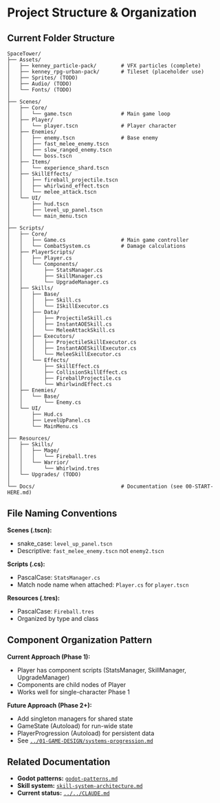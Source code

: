 # Project Structure & Organization

## Current Folder Structure

```
SpaceTower/
├── Assets/
│   ├── kenney_particle-pack/        # VFX particles (complete)
│   ├── kenney_rpg-urban-pack/       # Tileset (placeholder use)
│   ├── Sprites/ (TODO)
│   ├── Audio/ (TODO)
│   └── Fonts/ (TODO)
│
├── Scenes/
│   ├── Core/
│   │   └── game.tscn                # Main game loop
│   ├── Player/
│   │   └── player.tscn              # Player character
│   ├── Enemies/
│   │   ├── enemy.tscn               # Base enemy
│   │   ├── fast_melee_enemy.tscn
│   │   ├── slow_ranged_enemy.tscn
│   │   └── boss.tscn
│   ├── Items/
│   │   └── experience_shard.tscn
│   ├── SkillEffects/
│   │   ├── fireball_projectile.tscn
│   │   ├── whirlwind_effect.tscn
│   │   └── melee_attack.tscn
│   └── UI/
│       ├── hud.tscn
│       ├── level_up_panel.tscn
│       └── main_menu.tscn
│
├── Scripts/
│   ├── Core/
│   │   ├── Game.cs                  # Main game controller
│   │   └── CombatSystem.cs          # Damage calculations
│   ├── PlayerScripts/
│   │   ├── Player.cs
│   │   └── Components/
│   │       ├── StatsManager.cs
│   │       ├── SkillManager.cs
│   │       └── UpgradeManager.cs
│   ├── Skills/
│   │   ├── Base/
│   │   │   ├── Skill.cs
│   │   │   └── ISkillExecutor.cs
│   │   ├── Data/
│   │   │   ├── ProjectileSkill.cs
│   │   │   ├── InstantAOESkill.cs
│   │   │   └── MeleeAttackSkill.cs
│   │   ├── Executors/
│   │   │   ├── ProjectileSkillExecutor.cs
│   │   │   ├── InstantAOESkillExecutor.cs
│   │   │   └── MeleeSkillExecutor.cs
│   │   └── Effects/
│   │       ├── SkillEffect.cs
│   │       ├── CollisionSkillEffect.cs
│   │       ├── FireballProjectile.cs
│   │       └── WhirlwindEffect.cs
│   ├── Enemies/
│   │   └── Base/
│   │       └── Enemy.cs
│   └── UI/
│       ├── Hud.cs
│       ├── LevelUpPanel.cs
│       └── MainMenu.cs
│
├── Resources/
│   ├── Skills/
│   │   ├── Mage/
│   │   │   └── Fireball.tres
│   │   └── Warrior/
│   │       └── Whirlwind.tres
│   └── Upgrades/ (TODO)
│
└── Docs/                            # Documentation (see 00-START-HERE.md)
```

## File Naming Conventions

**Scenes (.tscn):**
- snake_case: `level_up_panel.tscn`
- Descriptive: `fast_melee_enemy.tscn` not `enemy2.tscn`

**Scripts (.cs):**
- PascalCase: `StatsManager.cs`
- Match node name when attached: `Player.cs` for `player.tscn`

**Resources (.tres):**
- PascalCase: `Fireball.tres`
- Organized by type and class

## Component Organization Pattern

**Current Approach (Phase 1):**
- Player has component scripts (StatsManager, SkillManager, UpgradeManager)
- Components are child nodes of Player
- Works well for single-character Phase 1

**Future Approach (Phase 2+):**
- Add singleton managers for shared state
- GameState (Autoload) for run-wide state
- PlayerProgression (Autoload) for persistent data
- See [`../01-GAME-DESIGN/systems-progression.md`](../01-GAME-DESIGN/systems-progression.md)

## Related Documentation

- **Godot patterns:** [`godot-patterns.md`](godot-patterns.md)
- **Skill system:** [`skill-system-architecture.md`](skill-system-architecture.md)
- **Current status:** [`../../CLAUDE.md`](../../CLAUDE.md)
